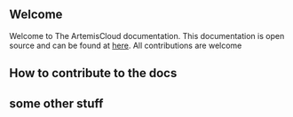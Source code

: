 
## Welcome

Welcome to The ArtemisCloud documentation. This documentation is open source and can be found at [here](https://github.com/artemiscloud/artemiscloud-docs). All contributions are welcome

## How to contribute to the docs

## some other stuff